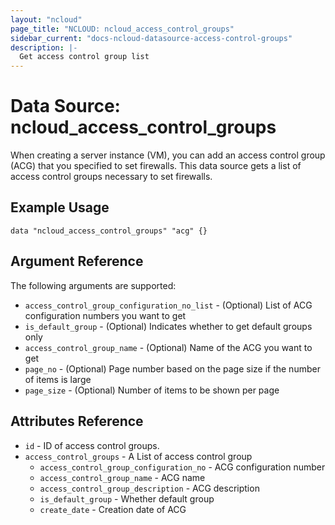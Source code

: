 ```yaml
---
layout: "ncloud"
page_title: "NCLOUD: ncloud_access_control_groups"
sidebar_current: "docs-ncloud-datasource-access-control-groups"
description: |-
  Get access control group list
---
```


# Data Source: ncloud_access_control_groups

When creating a server instance (VM), you can add an access control group (ACG) that you specified to set firewalls. This data source gets a list of access control groups necessary to set firewalls.

## Example Usage

```hcl
data "ncloud_access_control_groups" "acg" {}
```

## Argument Reference

The following arguments are supported:

* `access_control_group_configuration_no_list` - (Optional) List of ACG configuration numbers you want to get
* `is_default_group` - (Optional) Indicates whether to get default groups only
* `access_control_group_name` - (Optional) Name of the ACG you want to get
* `page_no` - (Optional) Page number based on the page size if the number of items is large
* `page_size` - (Optional) Number of items to be shown per page

## Attributes Reference

* `id` - ID of access control groups.
* `access_control_groups` - A List of access control group
    * `access_control_group_configuration_no` - ACG configuration number
    * `access_control_group_name` - ACG name
    * `access_control_group_description` - ACG description
    * `is_default_group` - Whether default group
    * `create_date` - Creation date of ACG